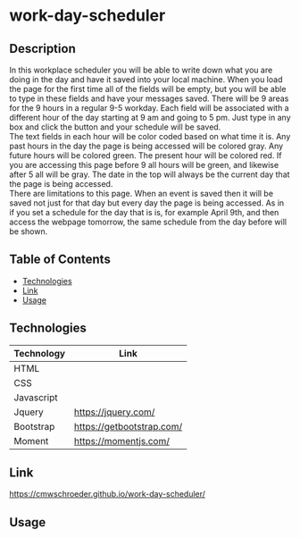 # work-day-scheduler

## Description

In this workplace scheduler you will be able to write down what you are doing in the day and have it saved into your local machine. When you load the page for the first time all of the fields will be empty, but you will be able to type in these fields and have your messages saved. There will be 9 areas for the 9 hours in a regular 9-5 workday. Each field will be associated with a different hour of the day starting at 9 am and going to 5 pm. Just type in any box and click the button and your schedule will be saved.  
The text fields in each hour will be color coded based on what time it is. Any past hours in the day the page is being accessed will be colored gray. Any future hours will be colored green. The present hour will be colored red. If you are accessing this page before 9 all hours will be green, and likewise after 5 all will be gray. The date in the top will always be the current day that the page is being accessed.  
There are limitations to this page. When an event is saved then it will be saved not just for that day but every day the page is being accessed. As in if you set a schedule for the day that is is, for example April 9th, and then access the webpage tomorrow, the same schedule from the day before will be shown. 

## Table of Contents

* [Technologies](#technologies)
* [Link](#link)
* [Usage](#usage)

## Technologies

| Technology | Link |
| -------- | ------|
| HTML |    |
| CSS |    |
| Javascript|    |
| Jquery | https://jquery.com/ |
| Bootstrap | https://getbootstrap.com/ |
| Moment | https://momentjs.com/
## Link

https://cmwschroeder.github.io/work-day-scheduler/

## Usage